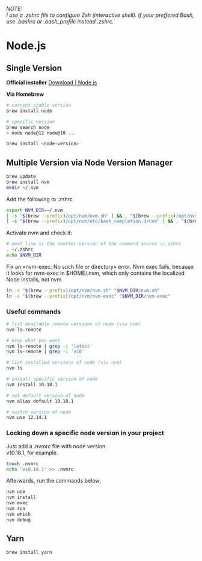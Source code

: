 _NOTE:   
I use a .zshrc file to configure Zsh (interactive shell).
If your preffered Bash, use .bashrc or .bash_profile instead .zshrc._
 
# Node.js

## Single Version

__Official installer__
[Download | Node.js](https://nodejs.org/en/download/)

__Via Homebrew__

```zsh
# current stable version
brew install node

# specific version
brew search node
> node node@12 node@10 ...

brew install <node-version>
```

## Multiple Version via Node Version Manager

```zsh
brew update
brew install nvm
mkdir ~/.nvm
```

Add the following to .zshrc
```zsh
export NVM_DIR=~/.nvm
[ -s "$(brew --prefix)/opt/nvm/nvm.sh" ] && . "$(brew --prefix)/opt/nvm/nvm.sh" # This loads nvm
[ -s "$(brew --prefix)/opt/nvm/etc/bash_completion.d/nvm" ] && . "$(brew --prefix)/opt/nvm/etc/bash_completion.d/nvm" # This loads nvm bash_completion
```

Activate nvm and check it:
```zsh
# next line is the shorter version of the command source ~/.zshrc
. ~/.zshrc 
echo $NVM_DIR
```

Fix an «nvm-exec: No such file or directory» error.
Nvm exec fails, because it looks for nvm-exec in $HOME/.nvm, which only contains the localized Node installs, not nvm.
```zsh
ln -s "$(brew --prefix)/opt/nvm/nvm.sh" "$NVM_DIR/nvm.sh"
ln -s "$(brew --prefix)/opt/nvm/nvm-exec" "$NVM_DIR/nvm-exec"
```


### Useful commands

```zsh
# list available remote versions of node (via nvm)
nvm ls-remote

# Grep what you want
nvm ls-remote | grep -i 'latest'
nvm ls-remote | grep -i 'v10'

# list installed versions of node (via nvm)
nvm ls

# install specific version of node
nvm install 10.18.1

# set default version of node
nvm alias default 10.18.1

# switch version of node
nvm use 12.14.1
```


### Locking down a specific node version in your project
Just add a .nvmrc file with node version.  
v10.18.1, for example.
```zsh
touch .nvmrc
echo "v10.18.1" >> .nvmrc
```

Afterwards, run the commands below:
```zsh
nvm use
nvm install
nvm exec
nvm run
nvm which
nvm debug
```


## Yarn 
```zsh
brew install yarn
```

